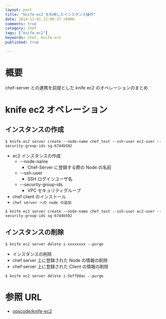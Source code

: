 ```yaml
---
layout: post
title: "knife-ec2 を利用したインスタンス操作"
date: 2014-11-01 22:09:37 +0900
comments: true
category: chef
tags: ["knife-ec2"]
keywords: chef, knife-ec2
published: true

---
```


概要
====
chef-server との連携を前提とした knife ec2 のオペレーションのまとめ



knife ec2 オペレーション
====

インスタンスの作成
----

`$ knife ec2 server create --node-name chef_test --ssh-user ec2-user --security-group-ids sg-6744b502`

* ec2 インスタンスの作成
  * --node-name
  	  * Chef-Server に登録する際の Node の名前
  * --ssh-user
      * SSH ログインユーザ名
  * --security-group-ids
      * VPC セキュリティグループ      
* chef client のインストール
* `chef server への node の追加`

```
$ knife ec2 server create --node-name chef_test --ssh-user ec2-user --security-group-ids sg-6744b502
```


インスタンスの削除
----

`$ knife ec2 server delete i-xxxxxxxx --purge`

* インスタンスの削除
* chef server 上に登録された Node の情報の削除
* chef server 上に登録された Client の情報の削除

```
$ knife ec2 server delete i-5effb8ac --purge
```

参照 URL
====

* [opscode/knife-ec2](https://github.com/opscode/knife-ec2)


